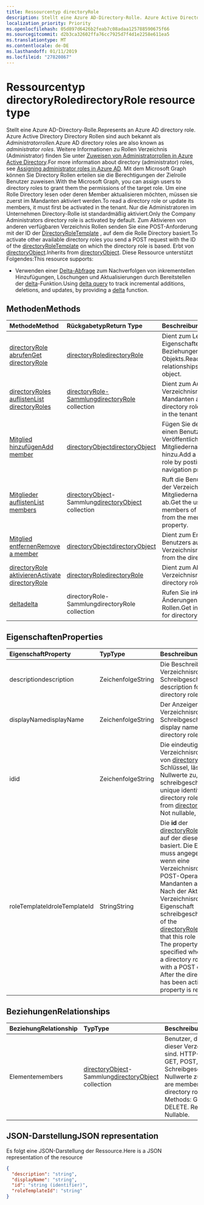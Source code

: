 ```yaml
---
title: Ressourcentyp directoryRole
description: Stellt eine Azure AD-Directory-Rolle. Azure Active Directory Directory Rollen sind auch bekannt als *Administratorrollen*. Weitere Informationen zu Rollen Verzeichnis (Administrator) finden Sie unter Zuweisen von Administratorrollen in Azure Active Directory. Mit dem Microsoft Graph können Sie Directory Rollen erteilen sie die Berechtigungen der Zielrolle Benutzer zuweisen. Um eine Rolle Directory lesen oder deren Member aktualisieren möchten, müssen sie zuerst im Mandanten aktiviert werden. Nur die Administratoren im Unternehmen Directory-Rolle ist standardmäßig aktiviert. Zum Aktivieren von anderen verfügbaren Verzeichnis Rollen senden Sie eine POST-Anforderung mit der ID der DirectoryRoleTemplate, auf dem die Rolle Directory basiert. Erbt von directoryObject.
localization_priority: Priority
ms.openlocfilehash: 05d897d6426b2feab7c08adaa125788590675f66
ms.sourcegitcommit: d2b3ca32602ffa76cc7925d7f4d1e2258e611ea5
ms.translationtype: MT
ms.contentlocale: de-DE
ms.lasthandoff: 01/11/2019
ms.locfileid: "27820867"
---
```

# <a name="directoryrole-resource-type"></a><span data-ttu-id="87e61-110">Ressourcentyp directoryRole</span><span class="sxs-lookup"><span data-stu-id="87e61-110">directoryRole resource type</span></span>

<span data-ttu-id="87e61-111">Stellt eine Azure AD-Directory-Rolle.</span><span class="sxs-lookup"><span data-stu-id="87e61-111">Represents an Azure AD directory role.</span></span> <span data-ttu-id="87e61-112">Azure Active Directory Directory Rollen sind auch bekannt als *Administratorrollen*.</span><span class="sxs-lookup"><span data-stu-id="87e61-112">Azure AD directory roles are also known as *administrator roles*.</span></span> <span data-ttu-id="87e61-113">Weitere Informationen zu Rollen Verzeichnis (Administrator) finden Sie unter [Zuweisen von Administratorrollen in Azure Active Directory](http://azure.microsoft.com/documentation/articles/active-directory-assign-admin-roles/).</span><span class="sxs-lookup"><span data-stu-id="87e61-113">For more information about directory (administrator) roles, see [Assigning administrator roles in Azure AD](http://azure.microsoft.com/documentation/articles/active-directory-assign-admin-roles/).</span></span> <span data-ttu-id="87e61-114">Mit dem Microsoft Graph können Sie Directory Rollen erteilen sie die Berechtigungen der Zielrolle Benutzer zuweisen.</span><span class="sxs-lookup"><span data-stu-id="87e61-114">With the Microsoft Graph, you can assign users to directory roles to grant them the permissions of the target role.</span></span> <span data-ttu-id="87e61-115">Um eine Rolle Directory lesen oder deren Member aktualisieren möchten, müssen sie zuerst im Mandanten aktiviert werden.</span><span class="sxs-lookup"><span data-stu-id="87e61-115">To read a directory role or update its members, it must first be activated in the tenant.</span></span> <span data-ttu-id="87e61-116">Nur die Administratoren im Unternehmen Directory-Rolle ist standardmäßig aktiviert.</span><span class="sxs-lookup"><span data-stu-id="87e61-116">Only the Company Administrators directory role is activated by default.</span></span> <span data-ttu-id="87e61-117">Zum Aktivieren von anderen verfügbaren Verzeichnis Rollen senden Sie eine POST-Anforderung mit der ID der [DirectoryRoleTemplate](directoryroletemplate.md) , auf dem die Rolle Directory basiert.</span><span class="sxs-lookup"><span data-stu-id="87e61-117">To activate other available directory roles you send a POST request with the ID of the [directoryRoleTemplate](directoryroletemplate.md) on which the directory role is based.</span></span> <span data-ttu-id="87e61-118">Erbt von [directoryObject](directoryobject.md).</span><span class="sxs-lookup"><span data-stu-id="87e61-118">Inherits from [directoryObject](directoryobject.md).</span></span>
<span data-ttu-id="87e61-119">Diese Ressource unterstützt Folgendes:</span><span class="sxs-lookup"><span data-stu-id="87e61-119">This resource supports:</span></span>

- <span data-ttu-id="87e61-120">Verwenden einer [Delta-Abfrage](/graph/delta-query-overview) zum Nachverfolgen von inkrementellen Hinzufügungen, Löschungen und Aktualisierungen durch Bereitstellen der [delta](../api/directoryrole-delta.md)-Funktion.</span><span class="sxs-lookup"><span data-stu-id="87e61-120">Using [delta query](/graph/delta-query-overview) to track incremental additions, deletions, and updates, by providing a [delta](../api/directoryrole-delta.md) function.</span></span>

## <a name="methods"></a><span data-ttu-id="87e61-121">Methoden</span><span class="sxs-lookup"><span data-stu-id="87e61-121">Methods</span></span>

| <span data-ttu-id="87e61-122">Methode</span><span class="sxs-lookup"><span data-stu-id="87e61-122">Method</span></span>       | <span data-ttu-id="87e61-123">Rückgabetyp</span><span class="sxs-lookup"><span data-stu-id="87e61-123">Return Type</span></span>  |<span data-ttu-id="87e61-124">Beschreibung</span><span class="sxs-lookup"><span data-stu-id="87e61-124">Description</span></span>|
|:---------------|:--------|:----------|
|[<span data-ttu-id="87e61-125">directoryRole abrufen</span><span class="sxs-lookup"><span data-stu-id="87e61-125">Get directoryRole</span></span>](../api/directoryrole-get.md) | [<span data-ttu-id="87e61-126">directoryRole</span><span class="sxs-lookup"><span data-stu-id="87e61-126">directoryRole</span></span>](directoryrole.md) | <span data-ttu-id="87e61-127">Dient zum Lesen der Eigenschaften und der Beziehungen des directoryRole-Objekts.</span><span class="sxs-lookup"><span data-stu-id="87e61-127">Read properties and relationships of directoryRole object.</span></span> |
|[<span data-ttu-id="87e61-128">directoryRoles auflisten</span><span class="sxs-lookup"><span data-stu-id="87e61-128">List directoryRoles</span></span>](../api/directoryrole-list.md) | <span data-ttu-id="87e61-129">[directoryRole-Sammlung](directoryrole.md)</span><span class="sxs-lookup"><span data-stu-id="87e61-129">[directoryRole](directoryrole.md) collection</span></span> | <span data-ttu-id="87e61-130">Dient zum Auflisten der Verzeichnisrollen, die im Mandanten aktiviert sind.</span><span class="sxs-lookup"><span data-stu-id="87e61-130">List the directory roles that are activated in the tenant.</span></span> |
|[<span data-ttu-id="87e61-131">Mitglied hinzufügen</span><span class="sxs-lookup"><span data-stu-id="87e61-131">Add member</span></span>](../api/directoryrole-post-members.md) |[<span data-ttu-id="87e61-132">directoryObject</span><span class="sxs-lookup"><span data-stu-id="87e61-132">directoryObject</span></span>](directoryobject.md)| <span data-ttu-id="87e61-133">Fügen Sie der Verzeichnisrolle einen Benutzer durch Veröffentlichen in der Mitgliedernavitionseingenschaft hinzu.</span><span class="sxs-lookup"><span data-stu-id="87e61-133">Add a user to the directory role by posting to the members navigation property.</span></span>|
|[<span data-ttu-id="87e61-134">Mitglieder auflisten</span><span class="sxs-lookup"><span data-stu-id="87e61-134">List members</span></span>](../api/directoryrole-list-members.md) |<span data-ttu-id="87e61-135">[directoryObject](directoryobject.md)-Sammlung</span><span class="sxs-lookup"><span data-stu-id="87e61-135">[directoryObject](directoryobject.md) collection</span></span>| <span data-ttu-id="87e61-136">Ruft die Benutzer, die Mitglieder der Verzeichnisrolle sind, aus der Mitgliedernavigationseigenschaft ab.</span><span class="sxs-lookup"><span data-stu-id="87e61-136">Get the users that are members of the directory role from the members navigation property.</span></span>|
|[<span data-ttu-id="87e61-137">Mitglied entfernen</span><span class="sxs-lookup"><span data-stu-id="87e61-137">Remove a member</span></span>](../api/directoryrole-delete-member.md) |[<span data-ttu-id="87e61-138">directoryObject</span><span class="sxs-lookup"><span data-stu-id="87e61-138">directoryObject</span></span>](directoryobject.md)| <span data-ttu-id="87e61-139">Dient zum Entfernen eines Benutzers aus der Verzeichnisrolle.</span><span class="sxs-lookup"><span data-stu-id="87e61-139">Remove a user from the directory role.</span></span>|
|[<span data-ttu-id="87e61-140">directoryRole aktivieren</span><span class="sxs-lookup"><span data-stu-id="87e61-140">Activate directoryRole</span></span>](../api/directoryrole-post-directoryroles.md) |[<span data-ttu-id="87e61-141">directoryRole</span><span class="sxs-lookup"><span data-stu-id="87e61-141">directoryRole</span></span>](directoryrole.md) | <span data-ttu-id="87e61-142">Dient zum Aktivieren einer Verzeichnisrolle.</span><span class="sxs-lookup"><span data-stu-id="87e61-142">Activate a directory role.</span></span>|
|[<span data-ttu-id="87e61-143">delta</span><span class="sxs-lookup"><span data-stu-id="87e61-143">delta</span></span>](../api/directoryrole-delta.md)|<span data-ttu-id="87e61-144">directoryRole-Sammlung</span><span class="sxs-lookup"><span data-stu-id="87e61-144">directoryRole collection</span></span>| <span data-ttu-id="87e61-145">Rufen Sie inkrementelle Änderungen für Directory Rollen.</span><span class="sxs-lookup"><span data-stu-id="87e61-145">Get incremental changes for directory roles.</span></span> |

## <a name="properties"></a><span data-ttu-id="87e61-146">Eigenschaften</span><span class="sxs-lookup"><span data-stu-id="87e61-146">Properties</span></span>
| <span data-ttu-id="87e61-147">Eigenschaft</span><span class="sxs-lookup"><span data-stu-id="87e61-147">Property</span></span>   | <span data-ttu-id="87e61-148">Typ</span><span class="sxs-lookup"><span data-stu-id="87e61-148">Type</span></span> | <span data-ttu-id="87e61-149">Beschreibung</span><span class="sxs-lookup"><span data-stu-id="87e61-149">Description</span></span> |
|:---------------|:--------|:----------|
|<span data-ttu-id="87e61-150">description</span><span class="sxs-lookup"><span data-stu-id="87e61-150">description</span></span>|<span data-ttu-id="87e61-151">Zeichenfolge</span><span class="sxs-lookup"><span data-stu-id="87e61-151">String</span></span>|<span data-ttu-id="87e61-p103">Die Beschreibung für die Verzeichnisrolle. Schreibgeschützt.</span><span class="sxs-lookup"><span data-stu-id="87e61-p103">The description for the directory role. Read-only.</span></span> |
|<span data-ttu-id="87e61-154">displayName</span><span class="sxs-lookup"><span data-stu-id="87e61-154">displayName</span></span>|<span data-ttu-id="87e61-155">Zeichenfolge</span><span class="sxs-lookup"><span data-stu-id="87e61-155">String</span></span>|<span data-ttu-id="87e61-p104">Der Anzeigename für die Verzeichnisrolle. Schreibgeschützt.</span><span class="sxs-lookup"><span data-stu-id="87e61-p104">The display name for the directory role. Read-only.</span></span> |
|<span data-ttu-id="87e61-158">id</span><span class="sxs-lookup"><span data-stu-id="87e61-158">id</span></span>|<span data-ttu-id="87e61-159">Zeichenfolge</span><span class="sxs-lookup"><span data-stu-id="87e61-159">String</span></span>|<span data-ttu-id="87e61-p105">Die eindeutige ID für die Verzeichnisrolle. Geerbt von [directoryObject](directoryobject.md). Schlüssel, lässt keine Nullwerte zu, schreibgeschützt.</span><span class="sxs-lookup"><span data-stu-id="87e61-p105">The unique identifier for the directory role. Inherited from [directoryObject](directoryobject.md). Key, Not nullable, Read-only.</span></span>|
|<span data-ttu-id="87e61-163">roleTemplateId</span><span class="sxs-lookup"><span data-stu-id="87e61-163">roleTemplateId</span></span>|<span data-ttu-id="87e61-164">String</span><span class="sxs-lookup"><span data-stu-id="87e61-164">String</span></span>| <span data-ttu-id="87e61-p106">Die **id** der [directoryRoleTemplate](directoryroletemplate.md), auf der diese Rolle basiert. Die Eigenschaft muss angegeben werden, wenn eine Verzeichnisrolle mit einer POST-Operation in einem Mandanten aktiviert wird. Nach der Aktivierung der Verzeichnisrolle ist die Eigenschaft schreibgeschützt.</span><span class="sxs-lookup"><span data-stu-id="87e61-p106">The **id** of the [directoryRoleTemplate](directoryroletemplate.md) that this role is based on. The property must be specified when activating a directory role in a tenant with a POST operation. After the directory role has been activated, the property is read only.</span></span> |

## <a name="relationships"></a><span data-ttu-id="87e61-168">Beziehungen</span><span class="sxs-lookup"><span data-stu-id="87e61-168">Relationships</span></span>
| <span data-ttu-id="87e61-169">Beziehung</span><span class="sxs-lookup"><span data-stu-id="87e61-169">Relationship</span></span> | <span data-ttu-id="87e61-170">Typ</span><span class="sxs-lookup"><span data-stu-id="87e61-170">Type</span></span> |<span data-ttu-id="87e61-171">Beschreibung</span><span class="sxs-lookup"><span data-stu-id="87e61-171">Description</span></span>|
|:---------------|:--------|:----------|
|<span data-ttu-id="87e61-172">Elemente</span><span class="sxs-lookup"><span data-stu-id="87e61-172">members</span></span>|<span data-ttu-id="87e61-173">[directoryObject](directoryobject.md)-Sammlung</span><span class="sxs-lookup"><span data-stu-id="87e61-173">[directoryObject](directoryobject.md) collection</span></span>|<span data-ttu-id="87e61-p107">Benutzer, die Mitglieder dieser Verzeichnisrolle sind. HTTP-Methoden: GET, POST, DELETE. Schreibgeschützt. Lässt Nullwerte zu.</span><span class="sxs-lookup"><span data-stu-id="87e61-p107">Users that are members of this directory role. HTTP Methods: GET, POST, DELETE. Read-only. Nullable.</span></span>|

## <a name="json-representation"></a><span data-ttu-id="87e61-178">JSON-Darstellung</span><span class="sxs-lookup"><span data-stu-id="87e61-178">JSON representation</span></span>

<span data-ttu-id="87e61-179">Es folgt eine JSON-Darstellung der Ressource.</span><span class="sxs-lookup"><span data-stu-id="87e61-179">Here is a JSON representation of the resource</span></span>

<!--{
  "blockType": "resource",
  "openType": true,
  "optionalProperties": [
    "memberOf",
    "members",
    "ownedObjects",
    "owners"
  ],
  "keyProperty": "id",
  "baseType": "microsoft.graph.directoryObject",
  "@odata.type": "microsoft.graph.directoryRole",
  "@odata.annotations": [
    {
      "capabilities": {
        "toppable": false
      }
    }
  ]
}-->

```json
{
  "description": "string",
  "displayName": "string",
  "id": "string (identifier)",
  "roleTemplateId": "string"
}

```

<!-- uuid: 8fcb5dbc-d5aa-4681-8e31-b001d5168d79
2015-10-25 14:57:30 UTC -->
<!-- {
  "type": "#page.annotation",
  "description": "directoryRole resource",
  "keywords": "",
  "section": "documentation",
  "tocPath": ""
}-->
